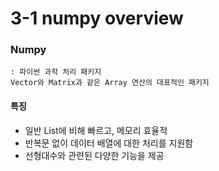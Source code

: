 # 3-1 numpy overview

### Numpy
    : 파이썬 과학 처리 패키지
    Vector와 Matrix과 같은 Array 연산의 대표적인 패키지

#### 특징
- 일반 List에 비해 빠르고, 메모리 효율적
- 반복문 없이 데이터 배열에 대한 처리를 지원함
- 선형대수와 관련된 다양한 기능을 제공
